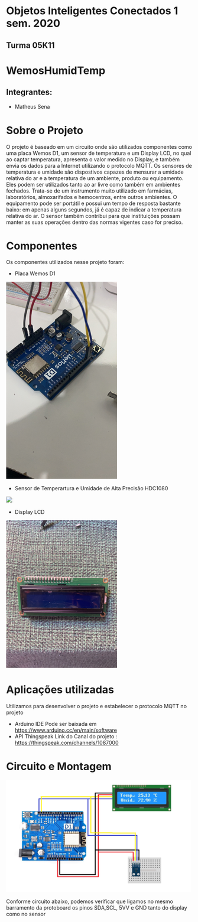 # Objetos Inteligentes Conectados 1 sem. 2020

## Turma 05K11
# WemosHumidTemp
## Integrantes:

* Matheus Sena

# Sobre o Projeto
O projeto é baseado em um circuito onde são utilizados componentes como uma placa Wemos D1, um sensor de temperatura e um Display LCD, no qual ao captar temperatura, apresenta o valor medido no Display, e também envia os dados para a Internet utilizando o protocolo MQTT. 
Os sensores de temperatura e umidade são dispostivos capazes de mensurar a umidade relativa do ar e a temperatura de um ambiente, produto ou equipamento. 
Eles podem ser utilizados tanto ao ar livre como também em ambientes fechados. 
Trata-se de um instrumento muito utilizado em farmácias, laboratórios, almoxarifados e hemocentros, entre outros ambientes. 
O equipamento pode ser portátil e possui um tempo de resposta bastante baixo: em apenas alguns segundos, já é capaz de indicar a temperatura relativa do ar. 
O sensor também contribui para que instituições possam manter as suas operações dentro das normas vigentes caso for preciso.

# Componentes

Os componentes utilizados nesse projeto foram:

* Placa Wemos D1
<img src="docs/Placa WemosD1.JPG" width="300" />

* Sensor de Temperartura e Umidade de Alta Precisão HDC1080
<img src="docs/Sensor HD.jpg" width="300" />

* Display LCD 
<img src="docs/Display LCD.jpg" width="300" />

# Aplicações utilizadas

Utilizamos para desenvolver o projeto e estabelecer o protocolo MQTT no projeto

* Arduino IDE
Pode ser baixada em https://www.arduino.cc/en/main/software
* API Thingspeak
Link do Canal do projeto : https://thingspeak.com/channels/1087000

# Circuito e Montagem
<img src="docs/Circuito.jpg" width="500" />

Conforme circuito abaixo, podemos verificar que ligamos no mesmo barramento da protoboard os pinos SDA,SCL, 5VV e GND tanto do display como no sensor





